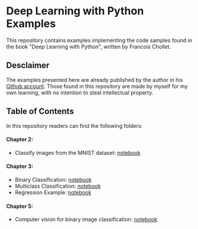 # Deep Learning with Python Examples
This repository contains examples implementing the code samples found in the book "Deep Learning with Python", written by Francois Chollet. 

## Desclaimer
The examples presented here are already published by the author in his [Github account](https://github.com/fchollet/deep-learning-with-python-notebooks). Those found in this repository are made by myself for my own learning, with no intention to steal intellectual property.

## Table of Contents
In this repository readers can find the following folders:
#### Chapter 2: 
- Classify images from the MNIST dataset: [notebook](https://github.com/Dimitris-Psarras/Deep-Learning-with-Python-Examples/blob/main/Chapter%202/Computer_Vision_MNIST.ipynb)
#### Chapter 3: 
- Binary Classification: [notebook](https://github.com/Dimitris-Psarras/Deep-Learning-with-Python-Examples/blob/main/Chapter%203/Binary_Classification_Example.ipynb)
- Multiclass Classification: [notebook](https://github.com/Dimitris-Psarras/Deep-Learning-with-Python-Examples/blob/main/Chapter%203/Multiclass_Classification_Example.ipynb)
- Regression Example: [notebook](https://github.com/Dimitris-Psarras/Deep-Learning-with-Python-Examples/blob/main/Chapter%203/Regression_%CE%95xample.ipynb)
#### Chapter 5: 
- Computer vision for binary image classification: [notebook](https://github.com/Dimitris-Psarras/Deep-Learning-with-Python-Examples/blob/main/Chapter%205/DogVSCat_classification.ipynb)